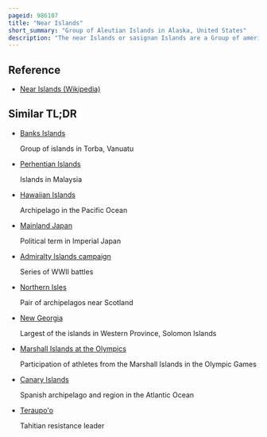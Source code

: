 ```yaml
---
pageid: 986107
title: "Near Islands"
short_summary: "Group of Aleutian Islands in Alaska, United States"
description: "The near Islands or sasignan Islands are a Group of american Islands in the aleutian Islands in southwestern Alaska between the russian Commander Islands to the West and the Rat islands to the East."
---
```


## Reference

- [Near Islands (Wikipedia)](https://en.wikipedia.org/?curid=986107)

## Similar TL;DR

- [Banks Islands](/tldr/en/banks-islands)

  Group of islands in Torba, Vanuatu

- [Perhentian Islands](/tldr/en/perhentian-islands)

  Islands in Malaysia

- [Hawaiian Islands](/tldr/en/hawaiian-islands)

  Archipelago in the Pacific Ocean

- [Mainland Japan](/tldr/en/mainland-japan)

  Political term in Imperial Japan

- [Admiralty Islands campaign](/tldr/en/admiralty-islands-campaign)

  Series of WWII battles

- [Northern Isles](/tldr/en/northern-isles)

  Pair of archipelagos near Scotland

- [New Georgia](/tldr/en/new-georgia)

  Largest of the islands in Western Province, Solomon Islands

- [Marshall Islands at the Olympics](/tldr/en/marshall-islands-at-the-olympics)

  Participation of athletes from the Marshall Islands in the Olympic Games

- [Canary Islands](/tldr/en/canary-islands)

  Spanish archipelago and region in the Atlantic Ocean

- [Teraupo'o](/tldr/en/teraupoo)

  Tahitian resistance leader
